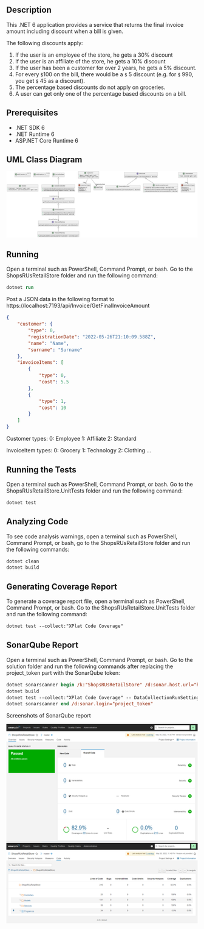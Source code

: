 ## Description

This .NET 6 application provides a service that returns the final invoice amount including discount when a bill is given.

The following discounts apply:

1. If the user is an employee of the store, he gets a 30% discount
2. If the user is an affiliate of the store, he gets a 10% discount
3. If the user has been a customer for over 2 years, he gets a 5% discount.
4. For every `$`100 on the bill, there would be a `$` 5 discount (e.g. for `$` 990, you get `$` 45 as a discount).
5. The percentage based discounts do not apply on groceries.
6. A user can get only one of the percentage based discounts on a bill.

## Prerequisites

* .NET SDK 6
* .NET Runtime 6
* ASP.NET Core Runtime 6

## UML Class Diagram

![Class Diagram](/UMLClassDiagrams/RetailStore.png)

## Running

Open a terminal such as PowerShell, Command Prompt, or bash. Go to the ShopsRUsRetailStore folder and run the following command:

```ps
dotnet run
```

Post a JSON data in the following format to https://localhost:7193/api/Invoice/GetFinalInvoiceAmount

```json
{
    "customer": {
        "type": 0,
        "registrationDate": "2022-05-26T21:10:09.588Z",
        "name": "Name",
        "surname": "Surname"
    },
    "invoiceItems": [
        {
            "type": 0,
            "cost": 5.5
        },
        {
            "type": 1,
            "cost": 10
        }
    ]
}
```

Customer types: 0: Employee 1: Affiliate 2: Standard

InvoiceItem types: 0: Grocery 1: Technology 2: Clothing ...

## Running the Tests

Open a terminal such as PowerShell, Command Prompt, or bash. Go to the ShopsRUsRetailStore.UnitTests folder and run the following command:

```ps
dotnet test
```

## Analyzing Code

To see code analysis warnings, open a terminal such as PowerShell, Command Prompt, or bash, go to the ShopsRUsRetailStore folder and run the following commands:

```ps
dotnet clean
dotnet build
```

## Generating Coverage Report

To generate a coverage report file, open a terminal such as PowerShell, Command Prompt, or bash. Go to the ShopsRUsRetailStore.UnitTests folder and run the following command:

```ps
dotnet test --collect:"XPlat Code Coverage"
```

## SonarQube Report

Open a terminal such as PowerShell, Command Prompt, or bash. Go to the solution folder and run the following commands after replacing the project_token part with the SonarQube token:

```ps
dotnet sonarscanner begin /k:"ShopsRUsRetailStore" /d:sonar.host.url="http://localhost:9000"  /d:sonar.login="project_token" /d:sonar.cs.opencover.reportsPaths=**\*opencover.xml
dotnet build
dotnet test --collect:"XPlat Code Coverage" -- DataCollectionRunSettings.DataCollectors.DataCollector.Configuration.Format=opencover
dotnet sonarscanner end /d:sonar.login="project_token"
```

Screenshots of SonarQube report

![Dashboard](/SonarQubeReports/Dashboard.png)
![Coverage Report](/SonarQubeReports/CoverageReport.png)

